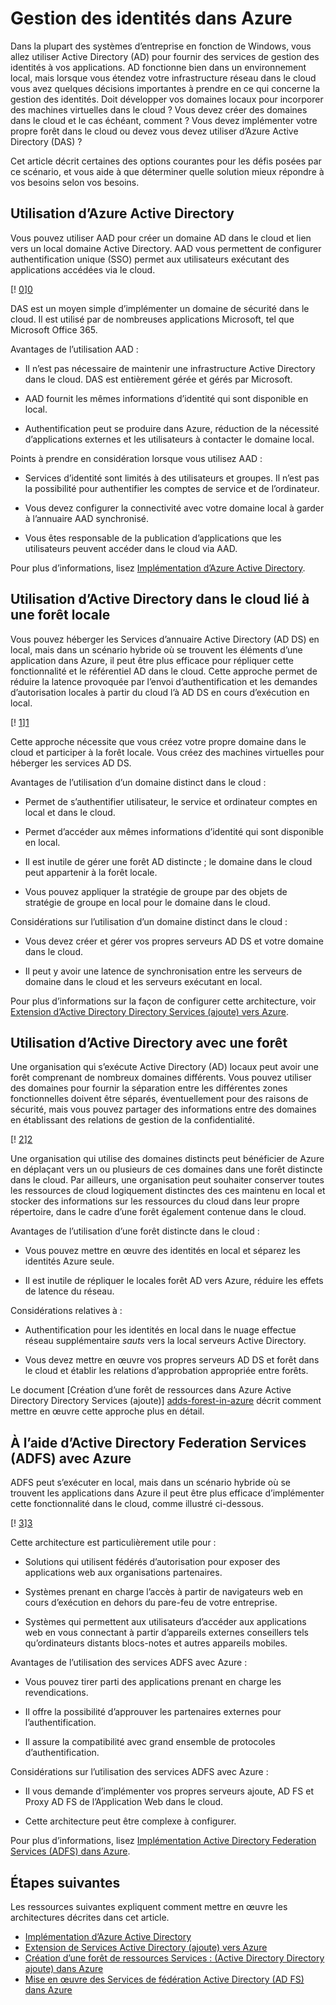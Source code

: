 <properties
   pageTitle="Gestion des identités dans Azure | Microsoft Azure"
   description="Explique et compare les différentes méthodes disponibles pour la gestion des identités dans des systèmes hybride qui s’étalent sur la limite de cloud/le locaux avec Azure."
   services=""
   documentationCenter="na"
   authors="telmosampaio"
   manager="christb"
   editor=""
   tags=""/>
<tags
   ms.service="guidance"
   ms.devlang="na"
   ms.topic="article"
   ms.tgt_pltfrm="na"
   ms.workload="na"
   ms.date="10/26/2016"
   ms.author="telmosampaio"/>
   
# <a name="managing-identity-in-azure"></a>Gestion des identités dans Azure

Dans la plupart des systèmes d’entreprise en fonction de Windows, vous allez utiliser Active Directory (AD) pour fournir des services de gestion des identités à vos applications. AD fonctionne bien dans un environnement local, mais lorsque vous étendez votre infrastructure réseau dans le cloud vous avez quelques décisions importantes à prendre en ce qui concerne la gestion des identités. Doit développer vos domaines locaux pour incorporer des machines virtuelles dans le cloud ? Vous devez créer des domaines dans le cloud et le cas échéant, comment ? Vous devez implémenter votre propre forêt dans le cloud ou devez vous devez utiliser d’Azure Active Directory (DAS) ?

Cet article décrit certaines des options courantes pour les défis posées par ce scénario, et vous aide à que déterminer quelle solution mieux répondre à vos besoins selon vos besoins.

## <a name="using-azure-active-directory"></a>Utilisation d’Azure Active Directory

Vous pouvez utiliser AAD pour créer un domaine AD dans le cloud et lien vers un local domaine Active Directory. AAD vous permettent de configurer authentification unique (SSO) permet aux utilisateurs exécutant des applications accédées via le cloud.

[! [0]][0]

DAS est un moyen simple d’implémenter un domaine de sécurité dans le cloud. Il est utilisé par de nombreuses applications Microsoft, tel que Microsoft Office 365. 

Avantages de l’utilisation AAD :

- Il n’est pas nécessaire de maintenir une infrastructure Active Directory dans le cloud. DAS est entièrement gérée et gérés par Microsoft.

- AAD fournit les mêmes informations d’identité qui sont disponible en local.

- Authentification peut se produire dans Azure, réduction de la nécessité d’applications externes et les utilisateurs à contacter le domaine local.

Points à prendre en considération lorsque vous utilisez AAD :

- Services d’identité sont limités à des utilisateurs et groupes. Il n’est pas la possibilité pour authentifier les comptes de service et de l’ordinateur.

- Vous devez configurer la connectivité avec votre domaine local à garder à l’annuaire AAD synchronisé. 

- Vous êtes responsable de la publication d’applications que les utilisateurs peuvent accéder dans le cloud via AAD.

Pour plus d’informations, lisez [Implémentation d’Azure Active Directory][implementing-aad].

## <a name="using-active-directory-in-the-cloud-joined-to-an-on-premises-forest"></a>Utilisation d’Active Directory dans le cloud lié à une forêt locale

Vous pouvez héberger les Services d’annuaire Active Directory (AD DS) en local, mais dans un scénario hybride où se trouvent les éléments d’une application dans Azure, il peut être plus efficace pour répliquer cette fonctionnalité et le référentiel AD dans le cloud. Cette approche permet de réduire la latence provoquée par l’envoi d’authentification et les demandes d’autorisation locales à partir du cloud l’à AD DS en cours d’exécution en local. 

[! [1]][1]

Cette approche nécessite que vous créez votre propre domaine dans le cloud et participer à la forêt locale. Vous créez des machines virtuelles pour héberger les services AD DS.

Avantages de l’utilisation d’un domaine distinct dans le cloud :

- Permet de s’authentifier utilisateur, le service et ordinateur comptes en local et dans le cloud.

- Permet d’accéder aux mêmes informations d’identité qui sont disponible en local.

- Il est inutile de gérer une forêt AD distincte ; le domaine dans le cloud peut appartenir à la forêt locale.

- Vous pouvez appliquer la stratégie de groupe par des objets de stratégie de groupe en local pour le domaine dans le cloud.

Considérations sur l’utilisation d’un domaine distinct dans le cloud :

- Vous devez créer et gérer vos propres serveurs AD DS et votre domaine dans le cloud.

- Il peut y avoir une latence de synchronisation entre les serveurs de domaine dans le cloud et les serveurs exécutant en local.

Pour plus d’informations sur la façon de configurer cette architecture, voir [Extension d’Active Directory Directory Services (ajoute) vers Azure][extending-adds].

## <a name="using-active-directory-with-a-separate-forest"></a>Utilisation d’Active Directory avec une forêt

Une organisation qui s’exécute Active Directory (AD) locaux peut avoir une forêt comprenant de nombreux domaines différents. Vous pouvez utiliser des domaines pour fournir la séparation entre les différentes zones fonctionnelles doivent être séparés, éventuellement pour des raisons de sécurité, mais vous pouvez partager des informations entre des domaines en établissant des relations de gestion de la confidentialité.

[! [2]][2]

Une organisation qui utilise des domaines distincts peut bénéficier de Azure en déplaçant vers un ou plusieurs de ces domaines dans une forêt distincte dans le cloud. Par ailleurs, une organisation peut souhaiter conserver toutes les ressources de cloud logiquement distinctes des ces maintenu en local et stocker des informations sur les ressources du cloud dans leur propre répertoire, dans le cadre d’une forêt également contenue dans le cloud.

Avantages de l’utilisation d’une forêt distincte dans le cloud :

- Vous pouvez mettre en œuvre des identités en local et séparez les identités Azure seule.

- Il est inutile de répliquer le locales forêt AD vers Azure, réduire les effets de latence du réseau.

Considérations relatives à :

- Authentification pour les identités en local dans le nuage effectue réseau supplémentaire *sauts* vers la local serveurs Active Directory.

- Vous devez mettre en œuvre vos propres serveurs AD DS et forêt dans le cloud et établir les relations d’approbation appropriée entre forêts.

Le document [Création d’une forêt de ressources dans Azure Active Directory Directory Services (ajoute)] [ adds-forest-in-azure] décrit comment mettre en œuvre cette approche plus en détail.

## <a name="using-active-directory-federation-services-adfs-with-azure"></a>À l’aide d’Active Directory Federation Services (ADFS) avec Azure

ADFS peut s’exécuter en local, mais dans un scénario hybride où se trouvent les applications dans Azure il peut être plus efficace d’implémenter cette fonctionnalité dans le cloud, comme illustré ci-dessous.

[! [3]][3]

Cette architecture est particulièrement utile pour :

- Solutions qui utilisent fédérés d’autorisation pour exposer des applications web aux organisations partenaires.

- Systèmes prenant en charge l’accès à partir de navigateurs web en cours d’exécution en dehors du pare-feu de votre entreprise.

- Systèmes qui permettent aux utilisateurs d’accéder aux applications web en vous connectant à partir d’appareils externes conseillers tels qu’ordinateurs distants blocs-notes et autres appareils mobiles. 

Avantages de l’utilisation des services ADFS avec Azure :

- Vous pouvez tirer parti des applications prenant en charge les revendications.

- Il offre la possibilité d’approuver les partenaires externes pour l’authentification.

- Il assure la compatibilité avec grand ensemble de protocoles d’authentification.

Considérations sur l’utilisation des services ADFS avec Azure :

- Il vous demande d’implémenter vos propres serveurs ajoute, AD FS et Proxy AD FS de l’Application Web dans le cloud.

- Cette architecture peut être complexe à configurer.

Pour plus d’informations, lisez [Implémentation Active Directory Federation Services (ADFS) dans Azure][adfs-in-azure].

## <a name="next-steps"></a>Étapes suivantes

Les ressources suivantes expliquent comment mettre en œuvre les architectures décrites dans cet article.

- [Implémentation d’Azure Active Directory][implementing-aad]
- [Extension de Services Active Directory (ajoute) vers Azure][extending-adds]
- [Création d’une forêt de ressources Services : (Active Directory Directory ajoute) dans Azure][adds-forest-in-azure]
- [Mise en œuvre des Services de fédération Active Directory (AD FS) dans Azure][adfs-in-azure]

<!-- Links -->
[0]: ./media/guidance-identity/figure1.png "Architecture d’identité cloud à l’aide d’Azure Active Directory"
[1]: ./media/guidance-identity/figure2.png "Architecture de réseau hybride avec Active Directory sécurisée"
[2]: ./media/guidance-identity/figure3.png "Architecture de réseau hybride avec distinct domaines AD et forêts sécurisée"
[3]: ./media/guidance-identity/figure4.png "Architecture de réseau hybride avec les services ADFS sécurisée"
[implementing-aad]: ./guidance-identity-aad.md
[extending-adds]: ./guidance-identity-adds-extend-domain.md
[adds-forest-in-azure]: ./guidance-identity-adds-resource-forest.md
[adfs-in-azure]: ./guidance-identity-adfs.md